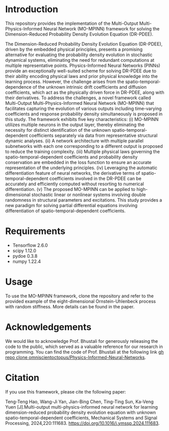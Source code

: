 # Introduction
This repository provides the implementation of the Multi-Output Multi-Physics-Informed Neural Network (MO-MPINN) framework for solving the Dimension-Reduced Probability Density Evolution Equation (DR-PDEE). 

The Dimension-Reduced Probability Density Evolution Equation (DR-PDEE), driven by the embedded physical principles, presents a promising alternative for evaluating the probability density evolution in stochastic dynamical systems, eliminating the need for redundant computations at multiple representative points. Physics-Informed Neural Networks (PINNs) provide an exceptionally well-suited scheme for solving DR-PDEE due to their ability encoding physical laws and prior physical knowledge into the learning process. However, the challenge arises from the spatio-temporal-dependence of the unknown intrinsic drift coefficients and diffusion coefficients, which act as the physically driven force in DR-PDEE, along with their derivatives. To address the challenges, a novel framework called Multi-Output Multi-Physics-Informed Neural Network (MO-MPINN) that facilitates capturing the evolution of various outputs including time-varying coefficients and response probability density simultaneously is proposed in this study. The framework exhibits five key characteristics: (i) MO-MPINN utilizes multiple neurons in the output layer, thereby eliminating the necessity for distinct identification of the unknown spatio-temporal-dependent coefficients separately via data from representative structural dynamic analyses. (ii) A network architecture with multiple parallel subnetworks with each one corresponding to a different output is proposed to reduce the training complexity. (iii) Multiple physical laws governing the spatio-temporal-dependent coefficients and probability density conservation are embedded in the loss function to ensure an accurate representation of the underlying principles. (iv) Leveraging the automatic differentiation feature of neural networks, the derivative terms of spatio-temporal-dependent coefficients involved in the DR-PDEE can be accurately and efficiently computed without resorting to numerical differentiation. (v) The proposed MO-MPINN can be applied to high-dimensional stochastic linear or nonlinear systems involving double randomness in structural parameters and excitations.  This study provides a new paradigm for solving partial differential equations involving differentiation of spatio-temporal-dependent coefficients. 

# Requirements
- Tensorflow 2.6.0
- scipy 1.12.0
- pydoe 0.3.8
- numpy 1.22.4

# Usage
To use the MO-MPINN framework, clone the repository and refer to the provided example of the eight-dimensional Ornstein-Uhlenbeck process with random stiffness. More details can be found in the paper.

# Acknowledgements
We would like to acknowledge Prof. Bhustali for generously relieasing the code to the public, which served as a valuable reference for our research in programming. You can find the code of Prof. Bhustali at the following link [gh repo clone omniscientoctopus/Physics-Informed-Neural-Networks](https://github.com/omniscientoctopus/Physics-Informed-Neural-Networks.git).

# Citation
If you use this framework, please cite the following paper:

Teng-Teng Hao, Wang-Ji Yan, Jian-Bing Chen, Ting-Ting Sun, Ka-Veng Yuen [J].Multi-output multi-physics-informed neural network for learning dimension-reduced probability density evolution equation with unknown spatio-temporal-dependent coefficients,
Mechanical Systems and Signal Processing, 2024,220:111683.
https://doi.org/10.1016/j.ymssp.2024.111683.

